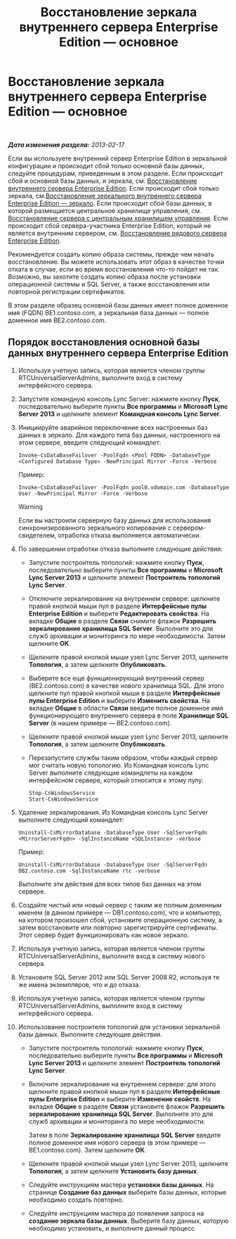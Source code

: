 ﻿---
title: Восстановление зеркала внутреннего сервера Enterprise Edition — основное
TOCTitle: Восстановление зеркала внутреннего сервера Enterprise Edition — основное
ms:assetid: bc555b46-70c5-4eee-ae91-e195df238293
ms:mtpsurl: https://technet.microsoft.com/ru-ru/library/JJ945648(v=OCS.15)
ms:contentKeyID: 52058305
ms.date: 05/19/2016
mtps_version: v=OCS.15
ms.translationtype: HT
---

# Восстановление зеркала внутреннего сервера Enterprise Edition — основное

 

_**Дата изменения раздела:** 2013-02-17_

Если вы используете внутренний сервер Enterprise Edition в зеркальной конфигурации и происходит сбой только основной базы данных, следуйте процедурам, приведенным в этом разделе. Если происходит сбой и основной базы данных, и зеркала, см. [Восстановление внутреннего сервера Enterprise Edition](lync-server-2013-restoring-an-enterprise-edition-back-end-server.md). Если происходит сбой только зеркала, см.[Восстановление зеркального внутреннего сервера Enterprise Edition — зеркало](lync-server-2013-restoring-a-mirrored-enterprise-edition-back-end-server-mirror.md). Если происходит сбой базы данных, в которой размещается центральное хранилище управления, см. [Восстановление сервера с центральным хранилищем управления](lync-server-2013-restoring-the-server-hosting-the-central-management-store.md). Если происходит сбой сервера-участника Enterprise Edition, который не является внутренним сервером, см. [Восстановление рядового сервера Enterprise Edition](lync-server-2013-restoring-an-enterprise-edition-member-server.md).

Рекомендуется создать копию образа системы, прежде чем начать восстановление. Вы можете использовать этот образ в качестве точки отката в случае, если во время восстановления что-то пойдет не так. Возможно, вы захотите создать копию образа после установки операционной системы и SQL Server, а также восстановления или повторной регистрации сертификатов.

В этом разделе образец основной базы данных имеет полное доменное имя (FQDN) BE1.contoso.com, а зеркальная база данных — полное доменное имя BE2.contoso.com.

## Порядок восстановления основной базы данных внутреннего сервера Enterprise Edition

1.  Используя учетную запись, которая является членом группы RTCUniversalServerAdmins, выполните вход в систему интерфейсного сервера.

2.  Запустите командную консоль Lync Server: нажмите кнопку **Пуск**, последовательно выберите пункты **Все программы** и **Microsoft Lync Server 2013** и щелкните элемент **Командная консоль Lync Server**.

3.  Инициируйте аварийное переключение всех настроенных баз данных в зеркало. Для каждого типа баз данных, настроенного на этом сервере, введите следующий командлет:
    
        Invoke-CsDataBaseFailover -PoolFqdn <Pool FQDN> -DatabaseType <Configured Database Type> -NewPrincipal Mirror -Force -Verbose
    
    Пример:
    
        Invoke-CsDataBaseFailover -PoolFqdn pool0.vdomain.com -DatabaseType User -NewPrincipal Mirror -Force -Verbose
    
    > [!WARNING]  
    > Если вы настроили серверную базу данных для использования синхронизированного зеркального копирования с сервером-свидетелем, отработка отказа выполняется автоматически.

4.  По завершении отработки отказа выполните следующие действия:
    
      - Запустите построитель топологий: нажмите кнопку **Пуск**, последовательно выберите пункты **Все программы** и **Microsoft Lync Server 2013** и щелкните элемент **Построитель топологий Lync Server**.
    
      - Отключите зеркалирование на внутреннем сервере: щелкните правой кнопкой мыши пул в разделе **Интерфейсные пулы Enterprise Edition** и выберите **Редактировать свойства**. На вкладке **Общие** в разделе **Связи** снимите флажок **Разрешить зеркалирование хранилища SQL Server**. Выполните это для служб архивации и мониторинга по мере необходимости. Затем щелкните **ОК**.
    
      - Щелкните правой кнопкой мыши узел Lync Server 2013, щелкните **Топология**, а затем щелкните **Опубликовать**.
    
      - Выберите все еще функционирующий внутренний сервер (BE2.contoso.com) в качестве нового хранилища SQL. Для этого щелкните пул правой кнопкой мыши в разделе **Интерфейсные пулы Enterprise Edition** и выберите **Изменить свойства**. На вкладке **Общие** в области **Связи** введите полное доменное имя функционирующего внутреннего сервера в поле **Хранилище SQL Server** (в нашем примере — BE2.contoso.com).
    
      - Щелкните правой кнопкой мыши узел Lync Server 2013, щелкните **Топология**, а затем щелкните **Опубликовать**.
    
      - Перезапустите службы таким образом, чтобы каждый сервер мог считать новую топологию. Из Командная консоль Lync Server выполните следующие командлеты на каждом интерфейсном сервере, который относится к этому пулу:
        
            Stop-CsWindowsService
            Start-CsWindowsService

5.  Удаление зеркалирования. Из Командная консоль Lync Server выполните следующий командлет:
    
        Uninstall-CsMirrorDatabase -DatabaseType User -SqlServerFqdn <MirrorServerFqdn> -SqlInstanceName <SQLInstance> -verbose
    
    Пример:
    
        Uninstall-CsMirrorDatabase -DatabaseType User -SqlServerFqdn DB2.contoso.com -SqlInstanceName rtc -verbose
    
    Выполните эти действия для всех типов баз данных на этом сервере.

6.  Создайте чистый или новый сервер с таким же полным доменным именем (в данном примере — DB1.contoso.com), что и компьютер, на котором произошел сбой, установите операционную систему, а затем восстановите или повторно зарегистрируйте сертификаты. Этот сервер будет функционировать как новое зеркало.

7.  Используя учетную запись, которая является членом группы RTCUniversalServerAdmins, выполните вход в систему нового сервера.

8.  Установите SQL Server 2012 или SQL Server 2008 R2, используя те же имена экземпляров, что и до отказа.

9.  Используя учетную запись, которая является членом группы RTCUniversalServerAdmins, выполните вход в систему интерфейсного сервера.

10. Использование построителя топологий для установки зеркальной базы данных. Выполните следующие действия.
    
      - Запустите построитель топологий: нажмите кнопку **Пуск**, последовательно выберите пункты **Все программы** и **Microsoft Lync Server 2013** и щелкните элемент **Построитель топологий Lync Server**.
    
      - Включите зеркалирование на внутреннем сервере: для этого щелкните правой кнопкой мыши пул в разделе **Интерфейсные пулы Enterprise Edition** и выберите **Изменение свойств**. На вкладке **Общие** в разделе **Связи** установите флажок **Разрешить зеркалирование хранилища SQL Server**. Выполните это для служб архивации и мониторинга по мере необходимости.
        
        Затем в поле **Зеркалирование хранилища SQL Server** введите полное доменное имя нового сервера (в этом примере — BE1.contoso.com). Затем щелкните **ОК**.
    
      - Щелкните правой кнопкой мыши узел Lync Server 2013, щелкните **Топология**, а затем щелкните **Установить базу данных**.
    
      - Следуйте инструкциям мастера **установки базы данных**. На странице **Создание баз данных** выберите базы данных, которые необходимо создать повторно.
    
      - Следуйте инструкциям мастера до появления запроса на **создание зеркала базы данных**. Выберите базу данных, которую необходимо установить, и выполните данный процесс.

